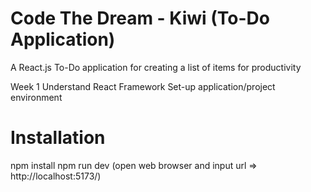 # Code The Dream - Kiwi (To-Do Application)

A React.js To-Do application for creating a list of items for productivity

Week 1
Understand React Framework
Set-up application/project environment

# Installation 
npm install
npm run dev (open web browser and input url => http://localhost:5173/)
